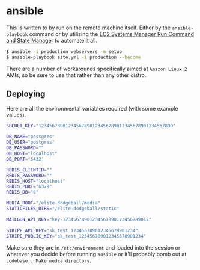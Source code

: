 # ansible

This is written to by run on the remote machine itself. Either by the `ansible-playbook` command or by utilizing the [EC2 Systems Manager Run Command and State Manager](https://aws.amazon.com/blogs/mt/running-ansible-playbooks-using-ec2-systems-manager-run-command-and-state-manager/) to automate it all.

```bash
$ ansible -i production webservers -m setup
$ ansible-playbook site.yml -i production --become
```

There are a number of workarounds specifically aimed at `Amazon Linux 2` AMIs, so be sure to use that rather than any other distro.

## Deploying

Here are all the environmental variables required (with some example values).

```bash
SECRET_KEY="12345678901234567890123456789012345678901234567890"

DB_NAME="postgres"
DB_USER="postgres"
DB_PASSWORD=""
DB_HOST="localhost"
DB_PORT="5432"

REDIS_CLIENTID=""
REDIS_PASSWORD=""
REDIS_HOST="localhost"
REDIS_PORT="6379"
REDIS_DB="0"

MEDIA_ROOT="/elite-dodgeball/media"
STATICFILES_DIRS="/elite-dodgeball/static"

MAILGUN_API_KEY="key-12345678901234567890123456789012"

STRIPE_API_KEY="sk_test_123456789012345678901234"
STRIPE_PUBLIC_KEY="pk_test_123456789012345678901234"
```

Make sure they are in `/etc/environment` and loaded into the session or whatever you decide before running `ansible` or it'll probably bomb out at `codebase : Make media directory`.
